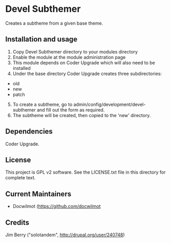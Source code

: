 Devel Subthemer
=============

Creates a subtheme from a given base theme.

Installation and usage
------------

1. Copy Devel Subthemer directory to your modules directory
2. Enable the module at the module administration page
3. This module depends on Coder Upgrade which will also need to be installed
4. Under the base directory Coder Upgrade creates three subdirectories:
 - old
 - new
 - patch
5. To create a subtheme, go to admin/config/development/devel-subthemer and
fill out the form as required.
6. The subtheme will be created, then copied to the 'new' directory.

Dependencies
------------
Coder Upgrade.

License
-------

This project is GPL v2 software. See the LICENSE.txt file in this directory for
complete text.

Current Maintainers
-------------------

- Docwilmot (https://github.com/docwilmot

Credits
-------

Jim Berry ("solotandem", http://drupal.org/user/240748)

